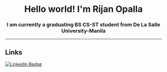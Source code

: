 <h1 align="center">Hello world! I'm Rijan Opalla</h1>
<h3 align="center">I am currently a graduating BS CS-ST student from De La Salle University-Manila</h3>

***

<h2> Links </h2>
<div id="badges">
  <a href="https://www.linkedin.com/in/rijopalla/">
    <img src="https://img.shields.io/badge/LinkedIn-blue?style=for-the-badge&logo=linkedin&logoColor=white" alt="LinkedIn Badge"/>
  </a>



